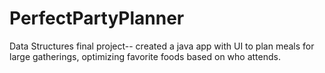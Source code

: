 PerfectPartyPlanner
===================

Data Structures final project-- created a java app with UI to plan meals for large gatherings, optimizing favorite foods based on who attends.
